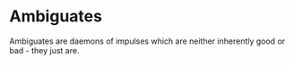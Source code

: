 # Ambiguates

Ambiguates are daemons of impulses which are neither inherently good or bad - they just are.